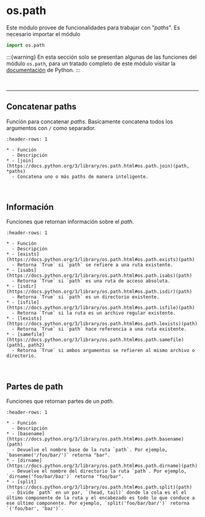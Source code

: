 # os.path

Este módulo provee de funcionalidades para trabajar con "_paths_". Es necesario importar el módulo
```python
import os.path
```

:::{warning}
En esta sección solo se presentan algunas de las funciones del módulo `os.path`, para un tratado completo de este módulo visitar la [documentación](https://docs.python.org/3/library/os.path.html#module-os.path) de Python.
:::

<br>

---
## Concatenar paths

Función para concatenar _paths_. Basícamente concatena todos los argumentos con `/` como separador.

```{list-table}
:header-rows: 1

* - Función
  - Descripción
* - [join](https://docs.python.org/3/library/os.path.html#os.path.join)(path, *paths)
  - Concatena uno o más paths de manera inteligente.
```

<br>

## Información

Funciones que retornan información sobre el _path_. 

```{list-table}
:header-rows: 1

* - Función
  - Descripción
* - [exists](https://docs.python.org/3/library/os.path.html#os.path.exists)(path)
  - Retorna `True` si `path` se refiere a una ruta existente.
* - [isabs](https://docs.python.org/3/library/os.path.html#os.path.isabs)(path)
  - Retorna `True` si `path` es una ruta de acceso absoluta.
* - [isdir](https://docs.python.org/3/library/os.path.html#os.path.isdir)(path)
  - Retorna `True` si `path` es un directorio existente.
* - [isfile](https://docs.python.org/3/library/os.path.html#os.path.isfile)(path)
  - Retorna `True` si la ruta es un archivo regular existente.
* - [lexists](https://docs.python.org/3/library/os.path.html#os.path.lexists)(path)
  - Retorna `True` si `path` hace referencia a una ruta existente.
* - [samefile](https://docs.python.org/3/library/os.path.html#os.path.samefile)(path1, path2)
  - Retorna `True` si ambos argumentos se refieren al mismo archivo o directorio.
```

<br>

## Partes de path

Funciones que retornan partes de un _path_.

```{list-table}
:header-rows: 1

* - Función
  - Descripción
* - [basename](https://docs.python.org/3/library/os.path.html#os.path.basename)(path)
  - Devuelve el nombre base de la ruta `path`. Por ejemplo, `basename('/foo/bar/')` retorna "bar".
* - [dirname](https://docs.python.org/3/library/os.path.html#os.path.dirname)(path)
  - Devuelve el nombre del directorio la ruta `path`. Por ejemplo, `dirname('foo/bar/baz')` retorna "foo/bar".
* - [split](https://docs.python.org/3/library/os.path.html#os.path.split)(path)
  - Divide `path` en un par, `(head, tail)` donde la cola es el el último componente de la ruta y el encabezado es todo lo que conduce a ese último componente. Por ejemplo, `split('foo/bar/bar/')` retorna `('foo/bar', 'baz')`.
```

